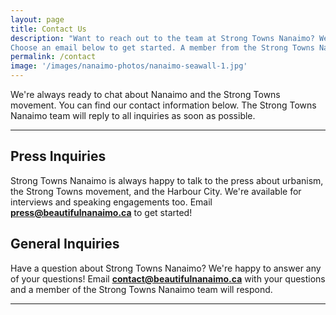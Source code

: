 ```yaml
---
layout: page
title: Contact Us
description: "Want to reach out to the team at Strong Towns Nanaimo? We're always open to chat about the Harbour City.
Choose an email below to get started. A member from the Strong Towns Nanaimo team will reply ASAP."
permalink: /contact
image: '/images/nanaimo-photos/nanaimo-seawall-1.jpg'
---
```


We're always ready to chat about Nanaimo and the Strong Towns movement. 
You can find our contact information below. 
The Strong Towns Nanaimo team will reply to all inquiries as soon as possible. 

***

## Press Inquiries

Strong Towns Nanaimo is always happy to talk to the press about urbanism, the Strong Towns movement, and the Harbour City. 
We're available for interviews and speaking engagements too. Email [**press@beautifulnanaimo.ca**](mailto:press@beautifulnanaimo.ca) to get started!

## General Inquiries

Have a question about Strong Towns Nanaimo? We're happy to answer any of your questions! 
Email [**contact@beautifulnanaimo.ca**](mailto:contact@beautifulnanaimo.ca) with your questions and a member of the Strong Towns Nanaimo team will respond.

***